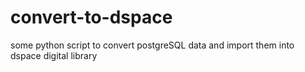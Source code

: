 # convert-to-dspace
some python script to convert postgreSQL data and import them into dspace digital library 

